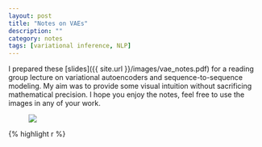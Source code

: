 ```yaml
---
layout: post
title: "Notes on VAEs"
description: ""
category: notes
tags: [variational inference, NLP]
---
```


I prepared these [slides]({{ site.url }}/images/vae_notes.pdf) for
a reading group lecture on variational autoencoders and sequence-to-sequence
modeling. My aim was to provide some visual intuition without sacrificing
mathematical precision. I hope you enjoy the notes, feel free to use the images
in any of your work.

<figure>
        <img src="{{ site.url }}/images/vae_screenshot.png">
</figure>

{% highlight r %}
